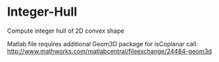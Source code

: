 # Integer-Hull
Compute integer hull of 2D convex shape


Matlab file requires additional Geom3D package for isCoplanar call: http://www.mathworks.com/matlabcentral/fileexchange/24484-geom3d
